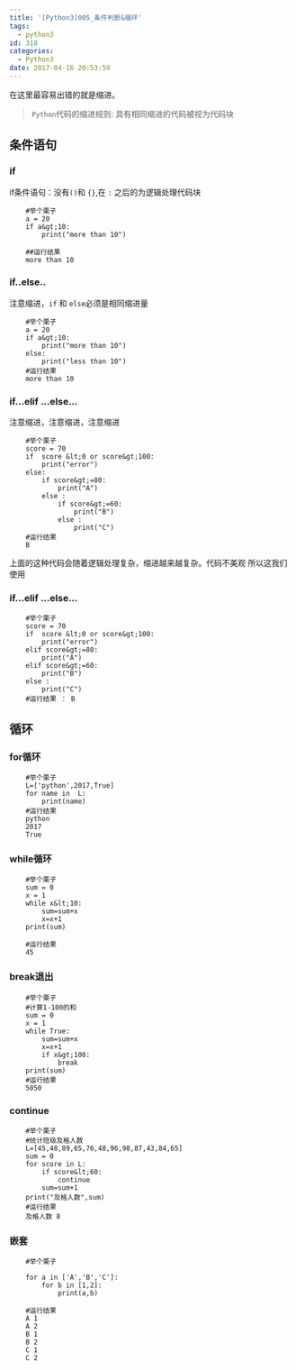 ```yaml
---
title: '[Python3]005_条件判断&循环'
tags:
  - python3
id: 318
categories:
  - Python3
date: 2017-04-16 20:53:59
---
```


在这里最容易出错的就是缩进。

> `Python`代码的缩进规则: 具有相同缩进的代码被视为代码块

## 条件语句

### if

if条件语句：没有`()`和 `{}`,在 `:` 之后的为逻辑处理代码块

```
	#举个栗子
    a = 20
    if a&gt;10:
        print("more than 10")

    ##运行结果
	more than 10
``` 

### if..else..

注意缩进，`if` 和 `else`必须是相同缩进量

```
    #举个栗子
    a = 20
    if a&gt;10:
        print("more than 10")
    else:
        print("less than 10")
    #运行结果
    more than 10
```
  
### if...elif ...else...

注意缩进，注意缩进，注意缩进

```
    #举个栗子
    score = 70
    if  score &lt;0 or score&gt;100:
        print("error")
    else:
        if score&gt;=80:
            print("A")
        else :
            if score&gt;=60:
                print("B")
            else :
                print("C")
    #运行结果
    B
```

上面的这种代码会随着逻辑处理复杂，缩进越来越复杂。代码不美观 所以这我们 使用

### if...elif ...else...

```
    #举个栗子
    score = 70
    if  score &lt;0 or score&gt;100:
        print("error")
    elif score&gt;=80:
        print("A")
    elif score&gt;=60:
        print("B")
    else :
        print("C")
    #运行结果 ： B
```  

## 循环
### for循环

```
    #举个栗子
    L=['python',2017,True]
    for name in  L:
        print(name)
    #运行结果
    python
    2017
    True
```  

### while循环

```
    #举个栗子
    sum = 0
    x = 1
    while x&lt;10:
        sum=sum+x
        x=x+1
    print(sum)

    #运行结果
    45
```

### break退出

```
    #举个栗子
    #计算1-100的和
    sum = 0
    x = 1
    while True:
        sum=sum+x
        x=x+1
        if x&gt;100:
            break
    print(sum)
    #运行结果
    5050
```  

### continue

```
    #举个栗子
    #统计班级及格人数
    L=[45,48,89,65,76,48,96,98,87,43,84,65]
    sum = 0
    for score in L:
        if score&lt;60:
            continue
        sum=sum+1
    print("及格人数",sum)
    #运行结果
    及格人数 8  
```  

### 嵌套

```
    #举个栗子

    for a in ['A','B','C']:
        for b in [1,2]:
            print(a,b)

    #运行结果
    A 1
    A 2
    B 1
    B 2
    C 1
    C 2
``` 